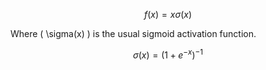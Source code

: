 
$$ f(x) = x \sigma(x) $$

Where \( \sigma(x) \) is the usual sigmoid activation function.

$$ \sigma(x) = (1 + e^{-x})^{-1} $$
